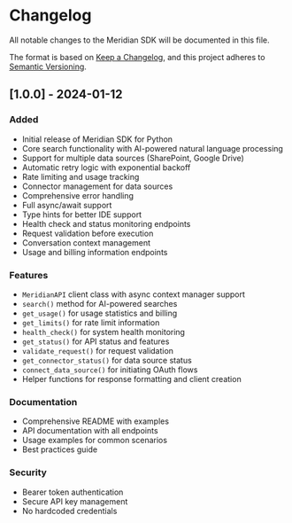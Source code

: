 # Changelog

All notable changes to the Meridian SDK will be documented in this file.

The format is based on [Keep a Changelog](https://keepachangelog.com/en/1.0.0/),
and this project adheres to [Semantic Versioning](https://semver.org/spec/v2.0.0.html).

## [1.0.0] - 2024-01-12

### Added
- Initial release of Meridian SDK for Python
- Core search functionality with AI-powered natural language processing
- Support for multiple data sources (SharePoint, Google Drive)
- Automatic retry logic with exponential backoff
- Rate limiting and usage tracking
- Connector management for data sources
- Comprehensive error handling
- Full async/await support
- Type hints for better IDE support
- Health check and status monitoring endpoints
- Request validation before execution
- Conversation context management
- Usage and billing information endpoints

### Features
- `MeridianAPI` client class with async context manager support
- `search()` method for AI-powered searches
- `get_usage()` for usage statistics and billing
- `get_limits()` for rate limit information
- `health_check()` for system health monitoring
- `get_status()` for API status and features
- `validate_request()` for request validation
- `get_connector_status()` for data source status
- `connect_data_source()` for initiating OAuth flows
- Helper functions for response formatting and client creation

### Documentation
- Comprehensive README with examples
- API documentation with all endpoints
- Usage examples for common scenarios
- Best practices guide

### Security
- Bearer token authentication
- Secure API key management
- No hardcoded credentials